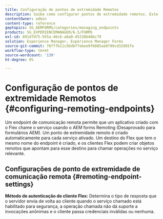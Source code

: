 ```yaml
---
title: Configuração de pontos de extremidade Remotos
description: Saiba como configurar pontos de extremidade remotos. Este documento explica como habilitar o aplicativo criado com o Flex para chamar o serviço usando o AEM forms Remoting.
contentOwner: admin
content-type: reference
geptopics: SG_AEMFORMS/categories/managing_endpoints
products: SG_EXPERIENCEMANAGER/6.5/FORMS
exl-id: 891d7d75-555a-46c6-a8a0-d5238b48bc79
solution: Experience Manager, Experience Manager Forms
source-git-commit: 76fffb11c56dbf7ebee9f6805ae0799cd32985fe
workflow-type: tm+mt
source-wordcount: '139'
ht-degree: 0%

---
```


# Configuração de pontos de extremidade Remotos {#configuring-remoting-endpoints}

Um endpoint de comunicação remota permite que um aplicativo criado com o Flex chame o serviço usando o AEM forms Remoting (Desaprovado para formulários AEM). Um ponto de extremidade remoto é criado automaticamente para cada serviço ativado. Um destino do Flex que tem o mesmo nome do endpoint é criado, e os clientes Flex podem criar objetos remotos que apontam para esse destino para chamar operações no serviço relevante.

## Configurações de ponto de extremidade de comunicação remota {#remoting-endpoint-settings}

**Método de autenticação de cliente Flex:** Determina o tipo de resposta que o servidor envia de volta ao cliente quando o serviço chamado está habilitado para segurança, a operação chamada não dá suporte a invocações anônimas e o cliente passa credenciais inválidas ou nenhuma.
